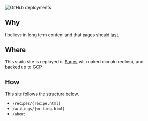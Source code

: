 ![GitHub deployments](https://img.shields.io/github/deployments/aefhm/blog/blog%20(production))
## Why
I believe in long term content and that pages should [last](https://jeffhuang.com/designed_to_last/).

## Where
This static site is deployed to [Pages](https://developers.cloudflare.com/pages/) with naked domain redirect, and backed up to [GCP](https://cloud.google.com/source-repositories/docs).

## How
This site follows the structure below.

- `/recipes/{recipe.html}`
- `/writings/{writing.html}`
- `/about`
